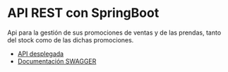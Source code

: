 # API REST con SpringBoot

Api para la gestión de sus promociones de ventas y de las prendas, tanto del stock como de las dichas promociones.

- [API desplegada](https://springboot-ropa-api-production.up.railway.app/api/v1/prendas)
- [Documentación SWAGGER](https://springboot-ropa-api-production.up.railway.app/api/swagger-ui/index.html)
